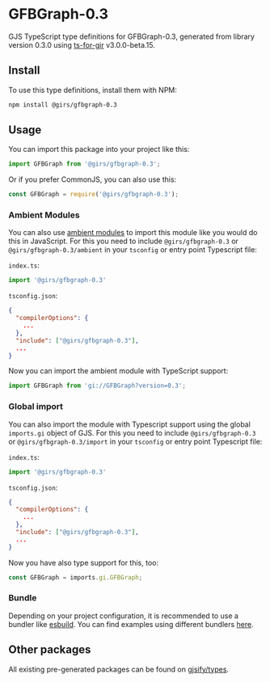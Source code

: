 
# GFBGraph-0.3

GJS TypeScript type definitions for GFBGraph-0.3, generated from library version 0.3.0 using [ts-for-gir](https://github.com/gjsify/ts-for-gir) v3.0.0-beta.15.

## Install

To use this type definitions, install them with NPM:
```bash
npm install @girs/gfbgraph-0.3
```

## Usage

You can import this package into your project like this:
```ts
import GFBGraph from '@girs/gfbgraph-0.3';
```

Or if you prefer CommonJS, you can also use this:
```ts
const GFBGraph = require('@girs/gfbgraph-0.3');
```

### Ambient Modules

You can also use [ambient modules](https://github.com/gjsify/ts-for-gir/tree/main/packages/cli#ambient-modules) to import this module like you would do this in JavaScript.
For this you need to include `@girs/gfbgraph-0.3` or `@girs/gfbgraph-0.3/ambient` in your `tsconfig` or entry point Typescript file:

`index.ts`:
```ts
import '@girs/gfbgraph-0.3'
```

`tsconfig.json`:
```json
{
  "compilerOptions": {
    ...
  },
  "include": ["@girs/gfbgraph-0.3"],
  ...
}
```

Now you can import the ambient module with TypeScript support: 

```ts
import GFBGraph from 'gi://GFBGraph?version=0.3';
```


### Global import

You can also import the module with Typescript support using the global `imports.gi` object of GJS.
For this you need to include `@girs/gfbgraph-0.3` or `@girs/gfbgraph-0.3/import` in your `tsconfig` or entry point Typescript file:

`index.ts`:
```ts
import '@girs/gfbgraph-0.3'
```

`tsconfig.json`:
```json
{
  "compilerOptions": {
    ...
  },
  "include": ["@girs/gfbgraph-0.3"],
  ...
}
```

Now you have also type support for this, too:

```ts
const GFBGraph = imports.gi.GFBGraph;
```

### Bundle

Depending on your project configuration, it is recommended to use a bundler like [esbuild](https://esbuild.github.io/). You can find examples using different bundlers [here](https://github.com/gjsify/ts-for-gir/tree/main/examples).

## Other packages

All existing pre-generated packages can be found on [gjsify/types](https://github.com/gjsify/types).

